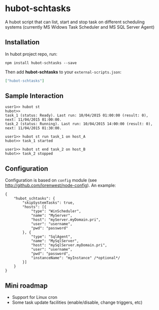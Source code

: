 # hubot-schtasks

A hubot script that can list, start and stop task on different scheduling systems (currently MS Widows Task Scheduler and MS SQL Server Agent)

## Installation

In hubot project repo, run:

`npm install hubot-schtasks --save`

Then add **hubot-schtasks** to your `external-scripts.json`:

```json
["hubot-schtasks"]
```

## Sample Interaction

```
user1>> hubot st
hubot>> 
task_1 (status: Ready). Last run: 10/04/2015 01:00:00 (result: 0), next: 11/04/2015 01:00:00.
task_2 (status: Running). Last run: 10/04/2015 14:00:00 (result: 0), next: 11/04/2015 01:30:00.
```

```
user1>> hubot st run task_1 on host_A
hubot>> task_1 started
```

```
user1>> hubot st end task_2 on host_B
hubot>> task_2 stopped
```

## Configuration

Configuration is based on `config` module (see http://github.com/lorenwest/node-config). An example: 
```
{
    "hubot_schtasks": {
        "skipSystemTasks": true,
        "hosts": [{
            "type": "WinScheduler",
            "name": "MyServer",
            "host": "myServer.myDomain.pri",
            "user": "username",
            "pwd": "password"
        }, {
            "type": "SqlAgent",
            "name": "MySqlServer",
            "host": "mySqlServer.myDomain.pri",
            "user": "username",
            "pwd": "password",
            "instanceName": "myInstance" /*optional*/
        }]
    }
}
```

## Mini roadmap
- Support for Linux cron
- Some task update facilities (enable/disable, change triggers, etc)
